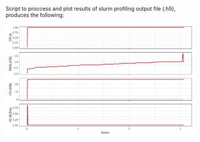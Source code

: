 Script to proccess and plot results of slurm profiling output file (.h5), produces the following:

![](/plot.jpeg)

